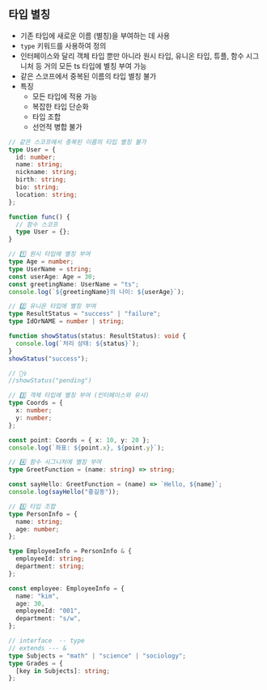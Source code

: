 ## 타입 별칭

- 기존 타입에 새로운 이름 (별칭)을 부여하는 데 사용
- `type` 키워드를 사용하여 정의
- 인터페이스와 달리 객체 타입 뿐만 아니라 원시 타입, 유니온 타입, 튜플, 함수 시그니처 등 거의 모든 ts 타입에 별칭 부여 가능
- 같은 스코프에서 중복된 이름의 타입 별칭 불가
- 특징
  - 모든 타입에 적용 가능
  - 복잡한 타입 단순화
  - 타입 조합
  - 선언적 병합 불가

```typescript
// 같은 스코프에서 중복된 이름의 타입 별칭 불가
type User = {
  id: number;
  name: string;
  nickname: string;
  birth: string;
  bio: string;
  location: string;
};

function func() {
  // 함수 스코프
  type User = {};
}

// 1️⃣ 원시 타입에 별칭 부여
type Age = number;
type UserName = string;
const userAge: Age = 30;
const greetingName: UserName = "ts";
console.log(`${greetingName}의 나이: ${userAge}`);

// 2️⃣ 유니온 타입에 별칭 부여
type ResultStatus = "success" | "failure";
type IdOrNAME = number | string;

function showStatus(status: ResultStatus): void {
  console.log(`처리 상태: ${status}`);
}
showStatus("success");

// 🙅‍♀️
//showStatus("pending")

// 3️⃣ 객체 타입에 별칭 부여 (인터페이스와 유사)
type Coords = {
  x: number;
  y: number;
};

const point: Coords = { x: 10, y: 20 };
console.log(`좌표: ${point.x}, ${point.y}`);

// 4️⃣ 함수 시그니처에 별칭 부여
type GreetFunction = (name: string) => string;

const sayHello: GreetFunction = (name) => `Hello, ${name}`;
console.log(sayHello("홍길동"));

// 5️⃣ 타입 조합
type PersonInfo = {
  name: string;
  age: number;
};

type EmployeeInfo = PersonInfo & {
  employeeId: string;
  department: string;
};

const employee: EmployeeInfo = {
  name: "kim",
  age: 30,
  employeeId: "001",
  department: "s/w",
};

// interface  -- type
// extends --- &
type Subjects = "math" | "science" | "sociology";
type Grades = {
  [key in Subjects]: string;
};
```
